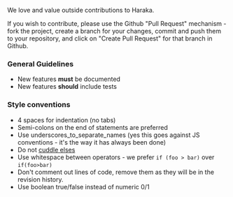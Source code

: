 We love and value outside contributions to Haraka.

If you wish to contribute, please use the Github "Pull Request" mechanism - fork the project, create a branch for your changes, commit and push them to your repository, and click on "Create Pull Request" for that branch in Github.

### General Guidelines

* New features **must** be documented
* New features **should** include tests

### Style conventions

* 4 spaces for indentation (no tabs)
* Semi-colons on the end of statements are preferred
* Use underscores\_to\_separate\_names (yes this goes against JS conventions - it's the way it has always been done)
* Do not [cuddle elses](http://c2.com/cgi/wiki?CuddledElseBlocks)
* Use whitespace between operators - we prefer `if (foo > bar)` over `if(foo>bar)`
* Don't comment out lines of code, remove them as they will be in the revision history.
* Use boolean true/false instead of numeric 0/1